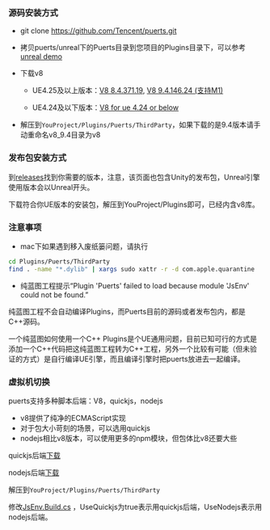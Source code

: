 ### 源码安装方式

* git clone https://github.com/Tencent/puerts.git

* 拷贝puerts/unreal下的Puerts目录到您项目的Plugins目录下，可以参考[unreal demo](https://github.com/chexiongsheng/puerts_unreal_demo)

* 下载v8

    - UE4.25及以上版本：[V8 8.4.371.19](https://github.com/puerts/backend-v8/releases/tag/V8_8.4.371.19_230822), [V8 9.4.146.24 (支持M1)](https://github.com/puerts/backend-v8/releases/tag/V8_9.4.146.24_230822)
    
    - UE4.24及以下版本：[V8 for ue 4.24 or below](https://github.com/puerts/backend-v8/releases/tag/v8_for_ue424_or_below)
    
* 解压到`YouProject/Plugins/Puerts/ThirdParty`，如果下载的是9.4版本请手动重命名v8_9.4目录为v8

### 发布包安装方式

到[releases](https://github.com/Tencent/puerts/releases)找到你需要的版本，注意，该页面也包含Unity的发布包，Unreal引擎使用版本会以Unreal开头。

下载符合你UE版本的安装包，解压到YouProject/Plugins即可，已经内含v8库。

### 注意事项

* mac下如果遇到移入废纸篓问题，请执行

~~~bash
cd Plugins/Puerts/ThirdParty
find . -name "*.dylib" | xargs sudo xattr -r -d com.apple.quarantine 
~~~

* 纯蓝图工程提示“Plugin 'Puerts' failed to load because module 'JsEnv' could not be found.”

纯蓝图工程不会自动编译Plugins，而Puerts目前的源码或者发布包内，都是C++源码。

一个纯蓝图如何使用一个C++ Plugins是个UE通用问题，目前已知可行的方式是添加一个C++代码把这纯蓝图工程转为C++工程，另外一个比较有可能（但未验证的方式）是自行编译UE引擎，而且编译引擎时把puerts放进去一起编译。

### 虚拟机切换

puerts支持多种脚本后端：V8，quickjs，nodejs

* v8提供了纯净的ECMAScript实现
* 对于包大小苛刻的场景，可以选用quickjs
* nodejs相比v8版本，可以使用更多的npm模块，但包体比v8还要大些

quickjs后端[下载](https://github.com/puerts/backend-quickjs/releases/tag/QJS_231011)

nodejs后端[下载](https://github.com/puerts/backend-nodejs/releases/tag/NodeJS_16.16.0_230216)

解压到`YouProject/Plugins/Puerts/ThirdParty`

修改[JsEnv.Build.cs](https://github.com/Tencent/puerts/blob/master/unreal/Puerts/Source/JsEnv/JsEnv.Build.cs) ，UseQuickjs为true表示用quickjs后端，UseNodejs表示用nodejs后端。